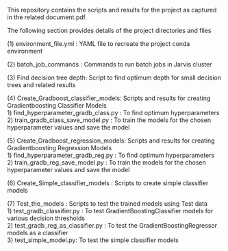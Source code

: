 This repository contains the scripts and results for the project as captured in the related document.pdf.

The following section provides details of the project directories and files


(1) environment_file.yml : YAML file to recreate the project conda environment

(2) batch_job_commands : Commands to run batch jobs in Jarvis cluster

(3) Find decision tree depth: Script to find optimum depth for small decision trees and related results

(4) Create_Gradboost_classifier_models: Scripts and results for creating Gradientboosting Classifier Models        
     1) find_hyperparameter_gradb_class.py : To find optimum hyperparameters   
     2) train_gradb_class_save_model.py : To train the models for the chosen hyperparameter values and save the model

(5) Create_Gradboost_regression_models: Scripts and results for creating Gradientboosting Regression Models        
      1) find_hyperparameter_gradb_reg.py : To find optimum hyperparameters   
      2) train_gradb_reg_save_model.py :  To train the models for the chosen hyperparameter values and save the model

(6) Create_Simple_classifier_models : Scripts to create simple classifier models

(7) Test_the_models : Scripts to test the trained models using Test data        
     1) test_gradb_classifier.py : To test GradientBoostingClassifier models for various decision thresholds   
     2) test_gradb_reg_as_classifier.py : To test the GradientBoostingRegressor models as a classifier   
     3) test_simple_model.py: To test the simple classifier models   
